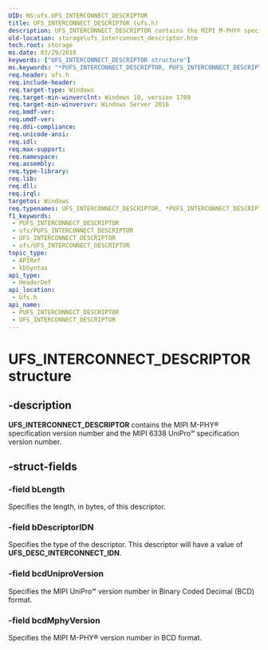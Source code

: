 ```yaml
---
UID: NS:ufs.UFS_INTERCONNECT_DESCRIPTOR
title: UFS_INTERCONNECT_DESCRIPTOR (ufs.h)
description: UFS_INTERCONNECT_DESCRIPTOR contains the MIPI M-PHY® specification version number and the MIPI 6338 UniPro℠ specification version number.
old-location: storage\ufs_interconnect_descriptor.htm
tech.root: storage
ms.date: 03/29/2018
keywords: ["UFS_INTERCONNECT_DESCRIPTOR structure"]
ms.keywords: "*PUFS_INTERCONNECT_DESCRIPTOR, PUFS_INTERCONNECT_DESCRIPTOR, PUFS_INTERCONNECT_DESCRIPTOR structure pointer [Storage Devices], UFS_INTERCONNECT_DESCRIPTOR, UFS_INTERCONNECT_DESCRIPTOR structure [Storage Devices], storage.ufs_interconnect_descriptor, ufs/PUFS_INTERCONNECT_DESCRIPTOR, ufs/UFS_INTERCONNECT_DESCRIPTOR"
req.header: ufs.h
req.include-header: 
req.target-type: Windows
req.target-min-winverclnt: Windows 10, version 1709
req.target-min-winversvr: Windows Server 2016
req.kmdf-ver: 
req.umdf-ver: 
req.ddi-compliance: 
req.unicode-ansi: 
req.idl: 
req.max-support: 
req.namespace: 
req.assembly: 
req.type-library: 
req.lib: 
req.dll: 
req.irql: 
targetos: Windows
req.typenames: UFS_INTERCONNECT_DESCRIPTOR, *PUFS_INTERCONNECT_DESCRIPTOR
f1_keywords:
 - PUFS_INTERCONNECT_DESCRIPTOR
 - ufs/PUFS_INTERCONNECT_DESCRIPTOR
 - UFS_INTERCONNECT_DESCRIPTOR
 - ufs/UFS_INTERCONNECT_DESCRIPTOR
topic_type:
 - APIRef
 - kbSyntax
api_type:
 - HeaderDef
api_location:
 - Ufs.h
api_name:
 - PUFS_INTERCONNECT_DESCRIPTOR
 - UFS_INTERCONNECT_DESCRIPTOR
---
```


# UFS_INTERCONNECT_DESCRIPTOR structure


## -description

<b>UFS_INTERCONNECT_DESCRIPTOR</b> contains the MIPI M-PHY® specification version number and the MIPI
6338 UniPro℠ specification version number.

## -struct-fields

### -field bLength

Specifies the length, in bytes, of this descriptor.

### -field bDescriptorIDN

Specifies the type of the descriptor. This descriptor will have a value of <b>UFS_DESC_INTERCONNECT_IDN</b>.

### -field bcdUniproVersion

Specifies the MIPI UniPro℠ version number in Binary Coded Decimal (BCD) format.

### -field bcdMphyVersion

Specifies the MIPI M-PHY® version number in BCD format.

